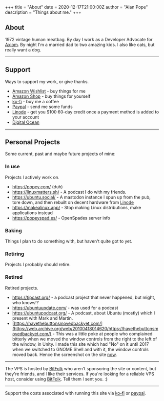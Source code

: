 +++
title = "About"
date = 2020-12-17T21:00:00Z
author = "Alan Pope"
description = "Things about me."
+++

## About

1972 vintage human meatbag. By day I work as a Developer Advocate for [Axiom](https://www.axiom.co/). By night I'm a married dad to two amazing kids. I also like cats, but really want a dog.

---

## Support

Ways to support my work, or give thanks.

  * [Amazon Wishlist](https://popey.com/wishlist) - buy things for me 
  * [Amazon Shop](https://popey.com/shop) - buy things for yourself
  * [ko-fi](https://popey.com/ko-fi) - buy me a coffee
  * [Paypal](https://popey.com/paypal) - send me some funds
  * [Linode](https://www.linode.com/?r=49a71a9eddc09fbca846964312f36841f25e52a8) - get you $100 60-day credit once a payment method is added to your account
  * [Digital Ocean](https://m.do.co/c/f9f96ea43bd3)

---

## Personal Projects

Some current, past and maybe future projects of mine:

### In use ###

Projects I actively work on.

  * https://popey.com/ (duh)
  * https://linuxmatters.sh/ - A podcast I do with my friends.
  * https://ubuntu.social/ - A mastodon instance I spun up from the pub, tore down, and then rebuilt on decent hardware from [Linode](https://www.linode.com/?r=49a71a9eddc09fbca846964312f36841f25e52a8)
  * https://makealinux.app/ - Stop making Linux distributions, make applications instead
  * https://popeyspad.es/ - OpenSpades server info
  
### Baking ###

Things I plan to do something with, but haven't quite got to yet.

### Retiring ###

Projects I probably should retire.

### Retired ###

Retired projects.

  * https://tipcast.org/ - a podcast project that never happened, but might, who knows!?
  * https://ubuntuupdate.com/ - was used for a podcast
  * https://ubuntupodcast.org/ - A podcast, about Ubuntu (mostly) which I present with Mark and Martin. 
  * [https://havethebuttonsmovedbackyet.com/](https://web.archive.org/web/20100418014620/https://havethebuttonsmovedbackyet.com/) - This was a little poke at people who complained bitterly when we moved the window controls from the right to the left of the window, in Unity. I made this site which had "No" on it until 2017 when we switched to GNOME Shell and with it, the window controls moved back. Hence the screenshot on the site [now](https://web.archive.org/web/20180420201033/https://havethebuttonsmovedbackyet.com/).


---


The VPS is hosted by [BitFolk](https://bitfolk.com/) who aren't sponsoring the site or content, but they're friends, and I like their services. If you're looking for a reliable VPS host, consider using [BitFolk](https://bitfolk.com/). Tell them I sent you. :)

---
Support the costs associated with running this site via [ko-fi](http://ko-fi.com/popeydc) or [paypal](https://www.paypal.me/popey/5).
